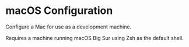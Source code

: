 # macOS Configuration

Configure a Mac for use as a development machine.

Requires a machine running macOS Big Sur using Zsh as the default shell.
